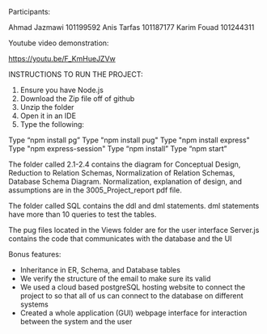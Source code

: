 Participants: 

Ahmad Jazmawi  101199592
Anis Tarfas 101187177 
Karim Fouad 101244311


Youtube video demonstration: 

https://youtu.be/F_KmHueJZVw

INSTRUCTIONS TO RUN THE PROJECT:

1. Ensure you have Node.js
2. Download the Zip file off of github
3. Unzip the folder
4. Open it in an IDE
5. Type the following:

Type “npm install pg”
Type "npm install pug"
Type "npm install express"
Type "npm express-session"
Type “npm install”
Type “npm start”



The folder called 2.1-2.4 contains the diagram for Conceptual Design, Reduction to Relation Schemas, Normalization of Relation Schemas, Database Schema Diagram. Normalization, explanation of design, and assumptions are in the 3005_Project_report pdf file.

The folder called SQL contains the ddl and dml statements. dml statements have more than 10 queries to test the tables.


The pug files located in the Views folder are for the user interface
Server.js contains the code that communicates with the database and the UI

Bonus features: 
* Inheritance in ER, Schema, and Database tables
* We verify the structure of the email to make sure its valid
* We used a cloud based postgreSQL hosting website to connect the project to so that all of us can connect to the database on different systems
* Created a whole application (GUI) webpage interface for interaction between the system and the user 
